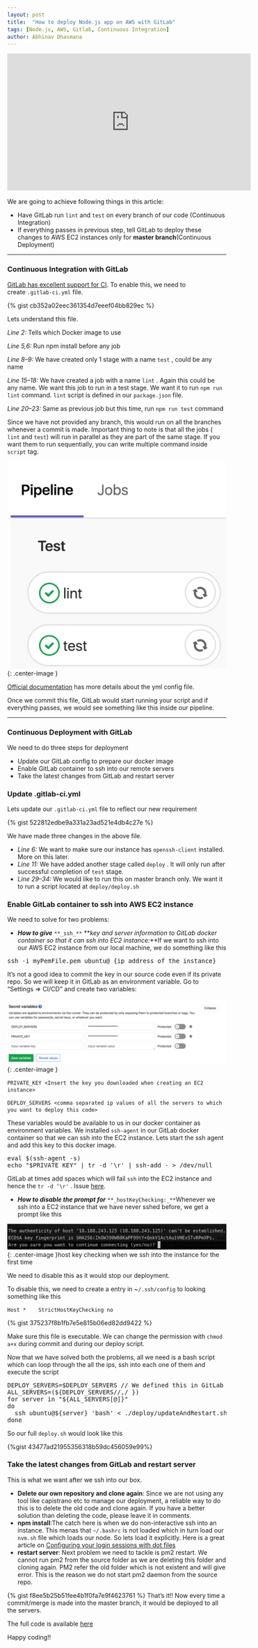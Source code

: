 ```yaml
---
layout: post
title:  "How to deploy Node.js app on AWS with GitLab"
tags: [Node.js, AWS, Gitlab, Continuous Integration]
author: Abhinav Dhasmana
---
```


<iframe width="560" height="315" src="https://www.youtube.com/embed/BKzddvR6UMg" frameborder="0" allow="accelerometer; autoplay; encrypted-media; gyroscope; picture-in-picture" allowfullscreen></iframe>


We are going to achieve following things in this article:

*   Have GitLab run `lint` and `test` on every branch of our code (Continuous Integration)
*   If everything passes in previous step, tell GitLab to deploy these changes to AWS EC2 instances only for **master branch**(Continuous Deployment)

* * *

### Continuous Integration with GitLab

[GitLab has excellent support for CI](https://about.gitlab.com/features/gitlab-ci-cd/). To enable this, we need to create `.gitlab-ci.yml` file.

{% gist cb352a02eec361354d7eeef04bb829ec %}

Lets understand this file.

_Line 2:_ Tells which Docker image to use

_Line 5,6:_ Run npm install before any job

_Line 8–9:_ We have created only 1 stage with a name `test` , could be any name

_Line 15–18:_ We have created a job with a name `lint` . Again this could be any name. We want this job to run in a test stage. We want it to run `npm run lint` command. `lint` script is defined in our `package.json` file.

_Line 20–23:_ Same as previous job but this time, run `npm run test` command

Since we have not provided any branch, this would run on all the branches whenever a commit is made. Important thing to note is that all the jobs ( `lint` and `test`) will run in parallel as they are part of the same stage. If you want them to run sequentially, you can write multiple command inside `script` tag.

![](/images/blog/gitlab/gitlab1.png){: .center-image }

[Official documentation](https://docs.gitlab.com/ee/ci/yaml/) has more details about the yml config file.

Once we commit this file, GitLab would start running your script and if everything passes, we would see something like this inside our pipeline.

* * *

### **Continuous Deployment with GitLab**

We need to do three steps for deployment

*   Update our GitLab config to prepare our docker image
*   Enable GitLab container to ssh into our remote servers
*   Take the latest changes from GitLab and restart server

### Update .gitlab-ci.yml

Lets update our `.gitlab-ci.yml` file to reflect our new requirement

{% gist 522812edbe9a331a23ad521e4db4c27e %}

We have made three changes in the above file.

*   _Line 6:_ We want to make sure our instance has `openssh-client` installed. More on this later.
*   _Line 11:_ We have added another stage called `deploy` . It will only run after successful completion of `test` stage.
*   _Line 29–34:_ We would like to run this on master branch only. We want it to run a script located at `deploy/deploy.sh`

### Enable GitLab container to ssh into AWS EC2 instance

We need to solve for two problems:

*   **_How to give_** `**_ssh_**` **_key and server information to GitLab docker container so that it can ssh into EC2 instance:_**If we want to ssh into our AWS EC2 instance from our local machine, we do something like this

<pre name="2755" id="2755" class="graf graf--pre graf-after--li">ssh -i myPemFile.pem ubuntu@ {ip address of the instance}</pre>

It’s not a good idea to commit the key in our source code even if its private repo. So we will keep it in GitLab as an environment variable. Go to “Settings => CI/CD” and create two variables:

![](/images/blog/gitlab/gitlab2.png){: .center-image }

```
PRIVATE_KEY <Insert the key you downloaded when creating an EC2 instance>
```

```
DEPLOY_SERVERS <comma separated ip values of all the servers to which you want to deploy this code>
```

These variables would be available to us in our docker container as environment variables. We installed `ssh-agent` in our GitLab docker container so that we can ssh into the EC2 instance. Lets start the ssh agent and add this key to this docker image.

<pre name="5b6e" id="5b6e" class="graf graf--pre graf-after--p">eval $(ssh-agent -s)
echo "$PRIVATE_KEY" | tr -d '\r' | ssh-add - > /dev/null</pre>

GitLab at times add spaces which will fail `ssh` into the EC2 instance and hence the `tr -d ‘\r'` . Issue [here](https://gitlab.com/gitlab-examples/ssh-private-key/issues/1).

*   **_How to disable the prompt for_** `**_hostKeyChecking:_**`Whenever we ssh into a EC2 instance that we have never sshed before, we get a prompt like this

![](/images/blog/gitlab/gitlab3.png){: .center-image }host key checking when we ssh into the instance for the first time

We need to disable this as it would stop our deployment.

To disable this, we need to create a entry in ~`/.ssh/config` to looking something like this

```
Host *    StrictHostKeyChecking no
```

{% gist 375237f8b1fb7e5e815b06ed82dd9422 %}

Make sure this file is executable. We can change the permission with `chmod a+x` during commit and during our deploy script.

Now that we have solved both the problems, all we need is a bash script which can loop through the all the ips, ssh into each one of them and execute the script

<pre name="b880" id="b880" class="graf graf--pre graf-after--p">DEPLOY_SERVERS=$DEPLOY_SERVERS // We defined this in GitLab
ALL_SERVERS=(${DEPLOY_SERVERS//,/ })
for server in "${ALL_SERVERS[@]}"
do
  ssh ubuntu@${server} 'bash' < ./deploy/updateAndRestart.sh
done</pre>

So our full `deploy.sh` would look like this

{%gist 43477ad21955356318b59dc456059e99%}

### Take the latest changes from GitLab and restart server

This is what we want after we ssh into our box.

*   **Delete our own repository and clone again**: Since we are not using any tool like capistrano etc to manage our deployment, a reliable way to do this is to delete the old code and clone again. If you have a better solution than deleting the code, please leave it in comments.
*   **npm install**:The catch here is when we do non-interactive ssh into an instance. This menas that `~/.bashrc` is not loaded which in turn load our `nvm.sh` file which loads our node. So lets load it explicitly. Here is a great article on [Configuring your login sessions with dot files](http://mywiki.wooledge.org/DotFiles)
*   **restart server**: Next problem we need to tackle is pm2 restart. We cannot run pm2 from the source folder as we are deleting this folder and cloning again. PM2 refer the old folder which is not existent and will give error. This is the reason we do not start pm2 daemon from the source repo.

{% gist f8ee5b25b51fee4b1f0fa7e9f4623761 %}
That’s it!! Now every time a commit/merge is made into the master branch, it would be deployed to all the servers.

The full code is available [here](https://gitlab.com/abhinavdhasmana/ci_cd_demo)

Happy coding!!